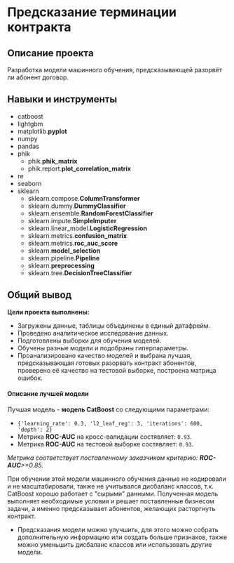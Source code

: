 # Предсказание терминации контракта
## Описание проекта
Разработка модели машинного обучения, предсказывающей разорвёт ли абонент договор.
## Навыки и инструменты
- catboost
- lightgbm
- matplotlib.**pyplot**
- numpy
- pandas
- phik
  - phik.**phik_matrix**
  - phik.report.**plot_correlation_matrix**
- re
- seaborn
- sklearn
  - sklearn.compose.**ColumnTransformer**
  - sklearn.dummy.**DummyClassifier**
  - sklearn.ensemble.**RandomForestClassifier**
  - sklearn.impute.**SimpleImputer**
  - sklearn.linear_model.**LogisticRegression**
  - sklearn.metrics.**confusion_matrix**
  - sklearn.metrics.**roc_auc_score** 
  - sklearn.**model_selection**
  - sklearn.pipeline.**Pipeline**
  - sklearn.**preprocessing**
  - sklearn.tree.**DecisionTreeClassifier**

## Общий вывод
**Цели проекта выполнены:** 
- Загружены данные, таблицы объединены в единый датафрейм.
- Проведено аналитическое исследование данных.
- Подготовлены выборки для обучения моделей.
- Обучены разные модели и подобраны гиперпараметры.
- Проанализировано качество моделей и выбрана лучшая, предсказывающая готовых разорвать контракт абонентов, проверено её качество на тестовой выборке, построена матрица ошибок.

#### Описание лучшей модели
Лучшая модель - **модель CatBoost** со следующими параметрами:
- `{'learning_rate': 0.3, 'l2_leaf_reg': 3, 'iterations': 600, 'depth': 2}`
- Метрика **ROC-AUC** на кросс-валидации состявляет: `0.93`.
- Метрика **ROC-AUC** на тестовой выборке состявляет: `0.93`.

*Метрика соответствует поставленному заказчиком критерию: **ROC-AUC**>=0.85.*

При обучении этой модели машинного обучения данные не кодировали и не масштабировали, также не учитывался дисбаланс классов, т.к. CatBoost хорошо работает с "сырыми" данными.
Полученная модель выполняет необходимые условия и решает поставленные бизнесом задачи, а именно предсказывает абонентов, желающих расторгнуть контракт.

- Предсказания модели можно улучшить, для этого можно собрать дополнительную информацию или создать больше признаков, также можно уменьшить дисбаланс классов или использовать другие модели.
